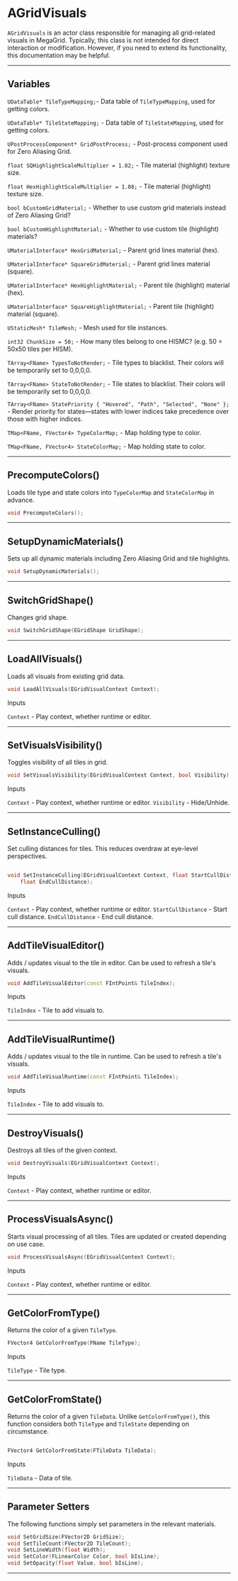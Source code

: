 # AGridVisuals

`AGridVisuals` is an actor class responsible for managing all grid-related visuals in MegaGrid. Typically, this class is not intended for direct interaction or modification. However, if you need to extend its functionality, this documentation may be helpful.

---

## Variables

``UDataTable* TileTypeMapping;``- Data table of ``TileTypeMapping``, used for getting colors.

``UDataTable* TileStateMapping;`` - Data table of ``TileStateMapping``, used for getting colors.

``UPostProcessComponent* GridPostProcess;`` - Post-process component used for Zero Aliasing Grid.

``float SQHighlightScaleMultiplier = 1.02;`` - Tile material (highlight) texture size.

``float HexHighlightScaleMultiplier = 1.08;`` - Tile material (highlight) texture size.

``bool bCustomGridMaterial;`` - Whether to use custom grid materials instead of Zero Aliasing Grid?

``bool bCustomHighlightMaterial;`` - Whether to use custom tile (highlight) materials? 

``UMaterialInterface* HexGridMaterial;`` - Parent grid lines material (hex).

``UMaterialInterface* SquareGridMaterial;`` - Parent grid lines material (square).

``UMaterialInterface* HexHighlightMaterial;`` - Parent tile (highlight) material (hex).

``UMaterialInterface* SquareHighlightMaterial;`` - Parent tile (highlight) material (square).

``UStaticMesh* TileMesh;`` - Mesh used for tile instances.

``int32 ChunkSize = 50;`` - How many tiles belong to one HISMC? (e.g. 50 = 50x50 tiles per HISM).

``TArray<FName> TypesToNotRender;`` - Tile types to blacklist. Their colors will be temporarily set to 0,0,0,0.

``TArray<FName> StateToNotRender;`` -  Tile states to blacklist. Their colors will be temporarily set to 0,0,0,0.

``TArray<FName> StatePriority { "Hovered", "Path", "Selected", "None" };`` - Render priority for states—states with lower indices take precedence over those with higher indices.

``TMap<FName, FVector4> TypeColorMap;`` - Map holding type to color.

``TMap<FName, FVector4> StateColorMap;`` - Map holding state to color.

---

## PrecomputeColors()

Loads tile type and state colors into `TypeColorMap` and `StateColorMap` in advance.

```cpp
void PrecomputeColors();
```

---

## SetupDynamicMaterials()

Sets up all dynamic materials including Zero Aliasing Grid and tile highlights.

```cpp
void SetupDynamicMaterials();
```

---

## SwitchGridShape()

Changes grid shape.

```cpp
void SwitchGridShape(EGridShape GridShape);
```

---

## LoadAllVisuals()

Loads all visuals from existing grid data.

```cpp
void LoadAllVisuals(EGridVisualContext Context);
```

<span class="highlight-text-normal">Inputs</span>

``Context`` - Play context, whether runtime or editor.

---

## SetVisualsVisibility()

Toggles visibility of all tiles in grid.

```cpp
void SetVisualsVisibility(EGridVisualContext Context, bool Visibility);
```

<span class="highlight-text-normal">Inputs</span>

``Context`` - Play context, whether runtime or editor.
``Visibility`` - Hide/Unhide.

---

## SetInstanceCulling()

Set culling distances for tiles. This reduces overdraw at eye-level perspectives.

```cpp

void SetInstanceCulling(EGridVisualContext Context, float StartCullDistance,
	float EndCullDistance);
```

<span class="highlight-text-normal">Inputs</span>

``Context`` - Play context, whether runtime or editor.
``StartCullDistance`` - Start cull distance.
``EndCullDistance`` - End cull distance.

---

## AddTileVisualEditor()

Adds / updates visual to the tile in editor. Can be used to refresh a tile's visuals.

```cpp
void AddTileVisualEditor(const FIntPoint& TileIndex);
```

<span class="highlight-text-normal">Inputs</span>

``TileIndex`` - Tile to add visuals to.

---

## AddTileVisualRuntime()

Adds / updates visual to the tile in runtime. Can be used to refresh a tile's visuals.

```cpp
void AddTileVisualRuntime(const FIntPoint& TileIndex);
```

<span class="highlight-text-normal">Inputs</span>

``TileIndex`` - Tile to add visuals to.

---

## DestroyVisuals()

Destroys all tiles of the given context.

```cpp
void DestroyVisuals(EGridVisualContext Context);
```

<span class="highlight-text-normal">Inputs</span>

``Context`` - Play context, whether runtime or editor.

---

## ProcessVisualsAsync()

Starts visual processing of all tiles. Tiles are updated or created depending on use case.

```cpp
void ProcessVisualsAsync(EGridVisualContext Context);
```

<span class="highlight-text-normal">Inputs</span>

``Context`` - Play context, whether runtime or editor.

---

## GetColorFromType()

Returns the color of a given ``TileType``.

```cpp
FVector4 GetColorFromType(FName TileType);
```

<span class="highlight-text-normal">Inputs</span>

``TileType`` - Tile type.

---

## GetColorFromState()

Returns the color of a given ``TileData``. Unlike ``GetColorFromType()``, this function considers both
``TileType`` and ``TileState`` depending on circumstance.

```cpp

FVector4 GetColorFromState(FTileData TileData);

```

<span class="highlight-text-normal">Inputs</span>

``TileData`` - Data of tile.

---


## Parameter Setters

The following functions simply set parameters in the relevant materials.


```cpp
void SetGridSize(FVector2D GridSize);
void SetTileCount(FVector2D TileCount);
void SetLineWidth(float Width);
void SetColor(FLinearColor Color, bool bIsLine);
void SetOpacity(float Value, bool bIsLine);
```

---